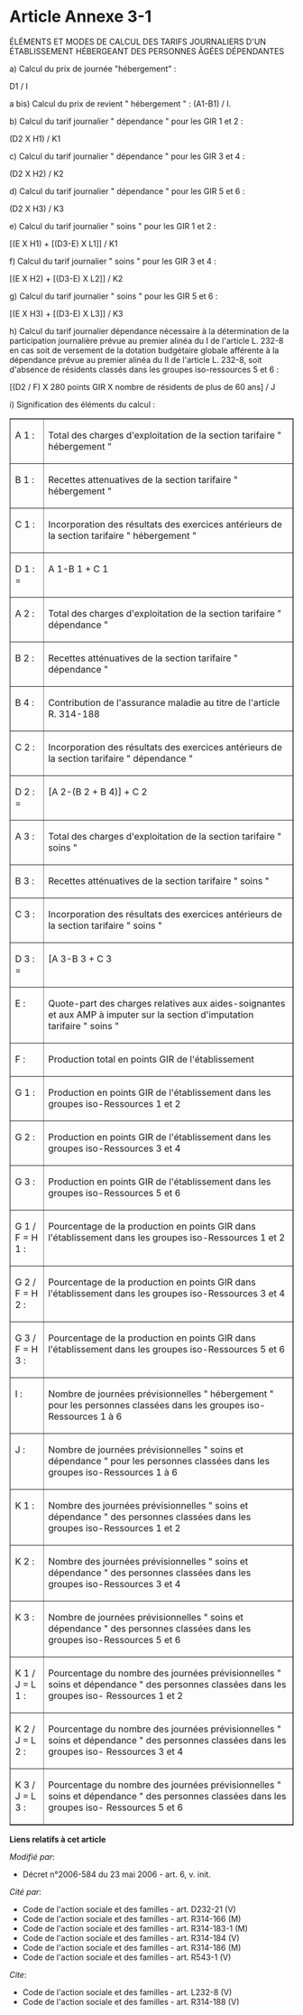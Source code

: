 # Article Annexe 3-1

ÉLÉMENTS ET MODES DE CALCUL DES TARIFS JOURNALIERS D'UN ÉTABLISSEMENT HÉBERGEANT DES PERSONNES ÂGÉES DÉPENDANTES 

a) Calcul du prix de journée "hébergement" : 

D1 / I 

a bis) Calcul du prix de revient " hébergement " : (A1-B1) / I. 

b) Calcul du tarif journalier " dépendance " pour les GIR 1 et 2 : 

(D2 X H1) / K1 

c) Calcul du tarif journalier " dépendance " pour les GIR 3 et 4 : 

(D2 X H2) / K2 

d) Calcul du tarif journalier " dépendance " pour les GIR 5 et 6 : 

(D2 X H3) / K3 

e) Calcul du tarif journalier " soins " pour les GIR 1 et 2 : 

[(E X H1) + [(D3-E) X L1]] / K1 

f) Calcul du tarif journalier " soins " pour les GIR 3 et 4 : 

[(E X H2) + [(D3-E) X L2]] / K2 

g) Calcul du tarif journalier " soins " pour les GIR 5 et 6 : 

[(E X H3) + [(D3-E) X L3]] / K3 

h) Calcul du tarif journalier dépendance nécessaire à la détermination de la participation journalière prévue au premier
alinéa du I de l'article L. 232-8 en cas soit de versement de la dotation budgétaire globale afférente à la dépendance prévue
au premier alinéa du II de l'article L. 232-8, soit d'absence de résidents classés dans les groupes iso-ressources 5 et 6 : 

[(D2 / F) X 280 points GIR X nombre de résidents de plus de 60 ans] / J 

i) Signification des éléments du calcul : 

<table cellpadding="0" cellspacing="1" border="1">
  <tbody>
    <tr>
      <td valign="top">

A 1 : 

</td>
      <td valign="top">

Total des charges d'exploitation de la section tarifaire " hébergement " 

</td>
    </tr>
    <tr>
      <td valign="top">

B 1 : 

</td>
      <td valign="top">

Recettes attenuatives de la section tarifaire " hébergement " 

</td>
    </tr>
    <tr>
      <td valign="top">

C 1 : 

</td>
      <td valign="top">

Incorporation des résultats des exercices antérieurs de la section tarifaire " hébergement " 

</td>
    </tr>
    <tr>
      <td valign="top">

D 1 : = 

</td>
      <td valign="top">

A 1-B 1 + C 1 

</td>
    </tr>
    <tr>
      <td valign="top">

A 2 : 

</td>
      <td valign="top">

Total des charges d'exploitation de la section tarifaire " dépendance " 

</td>
    </tr>
    <tr>
      <td valign="top">

B 2 : 

</td>
      <td valign="top">

Recettes atténuatives de la section tarifaire " dépendance " 

</td>
    </tr>
    <tr>
      <td valign="top">

B 4 : 

</td>
      <td valign="top">

Contribution de l'assurance maladie au titre de l'article R. 314-188

</td>
    </tr>
    <tr>
      <td valign="top">

C 2 : 

</td>
      <td valign="top">

Incorporation des résultats des exercices antérieurs de la section tarifaire " dépendance " 

</td>
    </tr>
    <tr>
      <td valign="top">

D 2 : = 

</td>
      <td valign="top">

[A 2-(B 2 + B 4)] + C 2 

</td>
    </tr>
    <tr>
      <td valign="top">

A 3 : 

</td>
      <td valign="top">

Total des charges d'exploitation de la section tarifaire " soins " 

</td>
    </tr>
    <tr>
      <td valign="top">

B 3 : 

</td>
      <td valign="top">

Recettes atténuatives de la section tarifaire " soins " 

</td>
    </tr>
    <tr>
      <td valign="top">

C 3 : 

</td>
      <td valign="top">

Incorporation des résultats des exercices antérieurs de la section tarifaire " soins " 

</td>
    </tr>
    <tr>
      <td valign="top">

D 3 : = 

</td>
      <td valign="top">

[A 3-B 3 + C 3 

</td>
    </tr>
    <tr>
      <td valign="top">

E : 

</td>
      <td valign="top">

Quote-part des charges relatives aux aides-soignantes et aux AMP à imputer sur la section d'imputation tarifaire " soins " 

</td>
    </tr>
    <tr>
      <td valign="top">

F : 

</td>
      <td valign="top">

Production total en points GIR de l'établissement 

</td>
    </tr>
    <tr>
      <td valign="top">

G 1 : 

</td>
      <td valign="top">

Production en points GIR de l'établissement dans les groupes iso-Ressources 1 et 2 

</td>
    </tr>
    <tr>
      <td valign="top">

G 2 : 

</td>
      <td valign="top">

Production en points GIR de l'établissement dans les groupes iso-Ressources 3 et 4 

</td>
    </tr>
    <tr>
      <td valign="top">

G 3 : 

</td>
      <td valign="top">

Production en points GIR de l'établissement dans les groupes iso-Ressources 5 et 6 

</td>
    </tr>
    <tr>
      <td valign="top">

G 1 / F = H 1 : 

</td>
      <td valign="top">

Pourcentage de la production en points GIR dans l'établissement dans les groupes iso-Ressources 1 et 2 

</td>
    </tr>
    <tr>
      <td valign="top">

G 2 / F = H 2 : 

</td>
      <td valign="top">

Pourcentage de la production en points GIR dans l'établissement dans les groupes iso-Ressources 3 et 4 

</td>
    </tr>
    <tr>
      <td valign="top">

G 3 / F = H 3 : 

</td>
      <td valign="top">

Pourcentage de la production en points GIR dans l'établissement dans les groupes iso-Ressources 5 et 6 

</td>
    </tr>
    <tr>
      <td valign="top">

I : 

</td>
      <td valign="top">

Nombre de journées prévisionnelles " hébergement " pour les personnes classées dans les groupes iso-Ressources 1 à 6 

</td>
    </tr>
    <tr>
      <td valign="top">

J : 

</td>
      <td valign="top">

Nombre de journées prévisionnelles " soins et dépendance " pour les personnes classées dans les groupes iso-Ressources 1 à 6 

</td>
    </tr>
    <tr>
      <td valign="top">

K 1 : 

</td>
      <td valign="top">

Nombre des journées prévisionnelles " soins et dépendance " des personnes classées dans les groupes iso-Ressources 1 et 2 

</td>
    </tr>
    <tr>
      <td valign="top">

K 2 : 

</td>
      <td valign="top">

Nombre des journées prévisionnelles " soins et dépendance " des personnes classées dans les groupes iso-Ressources 3 et 4 

</td>
    </tr>
    <tr>
      <td valign="top">

K 3 : 

</td>
      <td valign="top">

Nombre de journées prévisionnelles " soins et dépendance " des personnes classées dans les groupes iso-Ressources 5 et 6 

</td>
    </tr>
    <tr>
      <td valign="top">

K 1 / J = L 1 : 

</td>
      <td valign="top">

Pourcentage du nombre des journées prévisionnelles " soins et dépendance " des personnes classées dans les groupes iso-
Ressources 1 et 2 

</td>
    </tr>
    <tr>
      <td valign="top">

K 2 / J = L 2 : 

</td>
      <td valign="top">

Pourcentage du nombre des journées prévisionnelles " soins et dépendance " des personnes classées dans les groupes iso-
Ressources 3 et 4 

</td>
    </tr>
    <tr>
      <td valign="top">

K 3 / J = L 3 : 

</td>
      <td valign="top">

Pourcentage du nombre des journées prévisionnelles " soins et dépendance " des personnes classées dans les groupes iso-
Ressources 5 et 6

</td>
    </tr>
  </tbody>
</table>

**Liens relatifs à cet article**

_Modifié par_:

  - Décret n°2006-584 du 23 mai 2006 - art. 6, v. init.

_Cité par_:

  - Code de l'action sociale et des familles - art. D232-21 (V)
  - Code de l'action sociale et des familles - art. R314-166 (M)
  - Code de l'action sociale et des familles - art. R314-183-1 (M)
  - Code de l'action sociale et des familles - art. R314-184 (V)
  - Code de l'action sociale et des familles - art. R314-186 (M)
  - Code de l'action sociale et des familles - art. R543-1 (V)

_Cite_:

  - Code de l'action sociale et des familles - art. L232-8 (V)
  - Code de l'action sociale et des familles - art. R314-188 (V)
